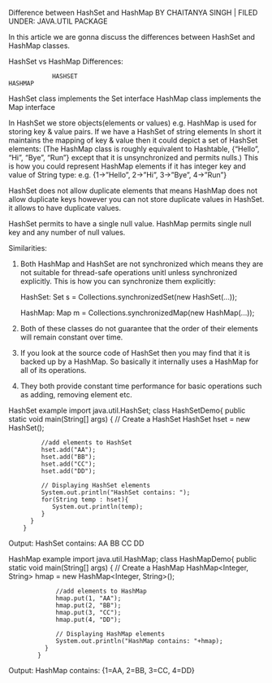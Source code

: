 Difference between HashSet and HashMap
BY CHAITANYA SINGH | FILED UNDER: JAVA.UTIL PACKAGE

In this article we are gonna discuss the differences between HashSet and HashMap classes.

HashSet vs HashMap
Differences:

				HASHSET													HASHMAP
HashSet class implements the Set interface					HashMap class implements the Map interface

In HashSet we store objects(elements or values) e.g. 		HashMap is used for storing key & value pairs. 
If we have a HashSet of string elements 					In short it maintains the mapping of key & value
then it could depict a set of HashSet elements:				(The HashMap class is roughly equivalent to Hashtable, 
 {“Hello”, “Hi”, “Bye”, “Run”}								except that it is unsynchronized and permits nulls.) 
 															This is how you could represent HashMap elements
 															if it has integer key and value of String type:
 															e.g. {1->”Hello”, 2->”Hi”, 3->”Bye”, 4->”Run”}															
 
HashSet does not allow duplicate elements that means 		HashMap does not allow duplicate keys however
you can not store duplicate values in HashSet.				it allows to have duplicate values.
 
HashSet permits to have a single null value.				HashMap permits single null key and any number of null values.

Similarities:
1) Both HashMap and HashSet are not synchronized which means they are not suitable for thread-safe operations 
unitl unless synchronized explicitly. This is how you can synchronize them explicitly:

	HashSet:
		Set s = Collections.synchronizedSet(new HashSet(...));

	HashMap:
		Map m = Collections.synchronizedMap(new HashMap(...));
		
2) Both of these classes do not guarantee that the order of their elements will remain constant over time.

3) If you look at the source code of HashSet then you may find that it is backed up by a HashMap. 
So basically it internally uses a HashMap for all of its operations.

4) They both provide constant time performance for basic operations such as adding, removing element etc.

HashSet example
		import java.util.HashSet;
		class HashSetDemo{ 
		  public static void main(String[] args) {
		     // Create a HashSet
		     HashSet<String> hset = new HashSet<String>();
		 
		     //add elements to HashSet
		     hset.add("AA");
		     hset.add("BB");
		     hset.add("CC");
		     hset.add("DD");
		 
		     // Displaying HashSet elements
		     System.out.println("HashSet contains: ");
		     for(String temp : hset){
		        System.out.println(temp);
		     }
		  }
		}
Output:
	HashSet contains: 
	AA
	BB
	CC
	DD

HashMap example
			import java.util.HashMap;
			class HashMapDemo{ 
			  public static void main(String[] args) {
			     // Create a HashMap
			     HashMap<Integer, String> hmap = new HashMap<Integer, String>();
			 
			     //add elements to HashMap
			     hmap.put(1, "AA");
			     hmap.put(2, "BB");
			     hmap.put(3, "CC");
			     hmap.put(4, "DD");
			 
			     // Displaying HashMap elements
			     System.out.println("HashMap contains: "+hmap);
			  }
			}
Output:
	HashMap contains: {1=AA, 2=BB, 3=CC, 4=DD}